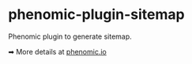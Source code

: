 # phenomic-plugin-sitemap

Phenomic plugin to generate sitemap.

➡ More details at [phenomic.io](https://phenomic.io/)
